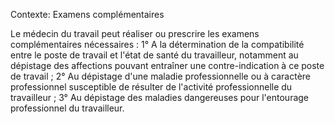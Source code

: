Contexte: Examens complémentaires

Le médecin du travail peut réaliser ou prescrire les examens complémentaires nécessaires : 1° A la détermination de la compatibilité entre le poste de travail et l'état de santé du travailleur, notamment au dépistage des affections pouvant entraîner une contre-indication à ce poste de travail ; 2° Au dépistage d'une maladie professionnelle ou à caractère professionnel susceptible de résulter de l'activité professionnelle du travailleur ; 3° Au dépistage des maladies dangereuses pour l'entourage professionnel du travailleur.